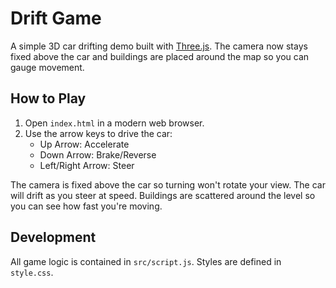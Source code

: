 # Drift Game

A simple 3D car drifting demo built with [Three.js](https://threejs.org/).
The camera now stays fixed above the car and buildings are placed around
the map so you can gauge movement.

## How to Play

1. Open `index.html` in a modern web browser.
2. Use the arrow keys to drive the car:
   - Up Arrow: Accelerate
   - Down Arrow: Brake/Reverse
   - Left/Right Arrow: Steer

The camera is fixed above the car so turning won't rotate your view. The
car will drift as you steer at speed. Buildings are scattered around the
level so you can see how fast you're moving.

## Development

All game logic is contained in `src/script.js`. Styles are defined in
`style.css`.
